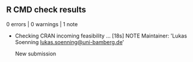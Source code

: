 ## R CMD check results

0 errors | 0 warnings | 1 note

* Checking CRAN incoming feasibility ... [18s] NOTE
  Maintainer: 'Lukas Soenning <lukas.soenning@uni-bamberg.de>'
  
  New submission
